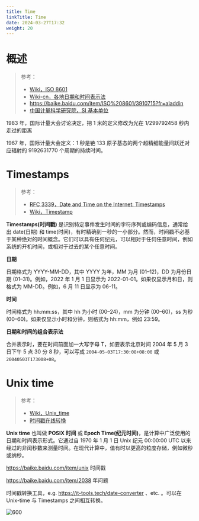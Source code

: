 ```yaml
---
title: Time
linkTitle: Time
date: 2024-03-27T17:32
weight: 20
---
```


# 概述

> 参考：
>
> - [Wiki，ISO 8601](https://en.wikipedia.org/wiki/ISO_8601)
> - [Wiki-cn，各地日期和时间表示法](https://zh.wikipedia.org/zh-hans/%E5%90%84%E5%9C%B0%E6%97%A5%E6%9C%9F%E5%92%8C%E6%97%B6%E9%97%B4%E8%A1%A8%E7%A4%BA%E6%B3%95)
> - https://baike.baidu.com/item/ISO%208601/3910715?fr=aladdin
> - [中国计量科学研究院，SI 基本单位](https://www.nim.ac.cn/520/node/4.html)

1983 年，国际计量大会讨论决定，把 1 米的定义修改为光在 1/299792458 秒内走过的距离

1967 年，国际计量大会定义：1 秒是铯 133 原子基态的两个超精细能量间跃迁对应辐射的 9192631770 个周期的持续时间。

# Timestamps

> 参考：
>
> - [RFC 3339，Date and Time on the Internet: Timestamps](https://tools.ietf.org/html/rfc3339)
> - [Wiki，Timestamp](https://en.wikipedia.org/wiki/Timestamp)

**Timestamps(时间戳)** 是识别特定事件发生时间的字符序列或编码信息，通常给出 date(日期) 和 time(时间)，有时精确到一秒的一小部分。然而，时间戳不必基于某种绝对的时间概念。它们可以具有任何纪元，可以相对于任何任意时间，例如系统的开机时间，或相对于过去的某个任意时间。

**日期**

日期格式为 YYYY-MM-DD，其中 YYYY 为年，MM 为月 (01–12)，DD 为月份日期 (01–31)。例如，2022 年 1 月 1 日显示为 2022-01-01。如果仅显示月和日，则格式为 MM-DD。例如，6 月 11 日显示为 06-11。

**时间**

时间格式为 hh:mm:ss，其中 hh 为小时 (00–24)，mm 为分钟 (00–60)，ss 为秒 (00–60)。如果仅显示小时和分钟，则格式为 hh:mm，例如 23:59。

**日期和时间的组合表示法**

合并表示时，要在时间前面加一大写字母 T，如要表示北京时间 2004 年 5 月 3 日下午 5 点 30 分 8 秒，可以写成 `2004-05-03T17:30:08+08:00` 或 `20040503T173008+08`。

# Unix time

> 参考：
>
> - [Wiki，Unix_time](https://en.wikipedia.org/wiki/Unix_time)
> - [时间戳在线转换](https://www.bejson.com/convert/unix/)

**Unix time** 也叫做 **POSIX 时间** 或 **Epoch Time(纪元时间)**，是计算中广泛使用的日期和时间表示形式。它通过自 1970 年 1 月 1 日 Unix 纪元 00:00:00 UTC 以来经过的非闰秒数来测量时间。在现代计算中，值有时以更高的粒度存储，例如微秒或纳秒。

<https://baike.baidu.com/item/unix> 时间戳

<https://baike.baidu.com/item/2038> 年问题

时间戳转换工具，e.g. https://it-tools.tech/date-converter 、etc. 。可以在 Unix-time 与 Timestamps 之间相互转换。

![600](https://notes-learning.oss-cn-beijing.aliyuncs.com/time/time_converter.png)


